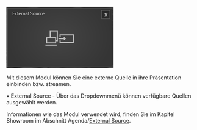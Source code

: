 
![ExternalSourceModul](../img/Manager/Module/External_Source_Module.PNG) 

Mit diesem Modul können Sie eine externe Quelle in ihre Präsentation einbinden bzw. streamen.

•    External Source - Über das Dropdownmenü können verfügbare Quellen ausgewählt werden. 


Informationen wie das Modul verwendet wird, finden Sie im Kapitel Showroom im Abschnitt Agenda/[External Source](../../agendaalternate/#external-source).
